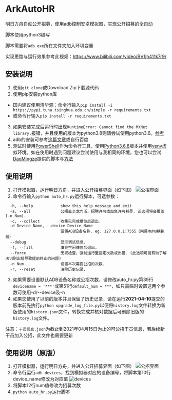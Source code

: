 # ArkAutoHR
明日方舟自动公开招募，使用adb控制安卓模拟器，实现公开招募的全自动

脚本使用python3编写

脚本需要将`adb.exe`所在文件夹加入环境变量

实现思路与运行效果参考此视频：https://www.bilibili.com/video/BV1jh411k7r9/

## 安装说明
1. 使用`git clone`或Download Zip下载源代码
2. 使用pip安装python库
  - 国内建议使用清华源：命令行输入`pip install -i https://pypi.tuna.tsinghua.edu.cn/simple -r requirements.txt`
  - 或命令行输入`pip install -r requirements.txt`
3. 如果安装完成后运行时出现`RuntimeError: Cannot find the MXNet library.`报错，并且使用的版本为python3.8则请尝试使用python3.6。[参考](https://github.com/apache/incubator-mxnet/issues/17719)
4. adb的安装可参考[这篇文章](https://jingyan.baidu.com/article/22fe7cedf67e353002617f25.html)或自行百度
5. 测试时使用[PowerShell](https://github.com/PowerShell/PowerShell)作为命令行工具，使用[Python3.6.8](https://www.python.org/downloads/release/python-368/)版本并使用[venv](https://docs.python.org/zh-cn/3/tutorial/venv.html)虚拟环境。如在使用时遇到问题建议尝试使用与我相同的环境，您也可以尝试[DaoMingze](https://github.com/DaoMingze/ArkAuto)提供的脚本与[方法](https://github.com/DaoMingze/ArkAuto#%E5%85%B6%E4%BB%96%E8%AF%B4%E6%98%8E)

## 使用说明
1. 打开模拟器，运行明日方舟，并进入公开招募界面（如下图）
![公招界面](fig/公招界面.png)
2. 命令行输入`python auto_hr.py`运行脚本，可选参数：
```
  -h, --help            show this help message and exit
  -a, --all             公招直至龙门币、招聘许可或加急许可耗尽. 该选项将会覆盖[-n Num].
  -c, --collect         收集已完成槽位后退出.
  -d Device_Name, --device Device_Name
                        设置ADB设备名称. eg. 127.0.0.1:7555（网易MuMu模拟器）
  --debug               显示调试信息.
  -f, --fill            填充空闲槽位后退出.
  --force               无视检查，强制运行至指定次数或出错. (此选项可能有助于解决识别出错导致提前终止的问题)
  -n Num                设置本次需要公招的次数.
  -r, --reset           清除历史记录.
  ```
3. 如果需要设置默认ADB设备名称或公招次数，请修改auto_hr.py第39行`devicename = '***'`或第51行`default_num = ***`，如只需临时设置这两个参数可使用-d/--device及-n
4. 如果您使用了以前的版本并且保留了历史记录，请在运行**2021-04-10**提交的版本前先执行`python upgrade_log_file.py`以便将`history.log`文件转换为新版使用的`history.json`文件，转换完成并核对数据后可删除旧版的`history.log`文件。

注意：`干员信息.json`为截止到2021年04月15日为止的可公招干员信息，若后续新干员加入公招，此文件也需要更新

## 使用说明（原版）
1. 打开模拟器，运行明日方舟，并进入公开招募界面（如下图）
![公招界面](fig/公招界面.png)
2. 命令行运行`adb devices`，找到模拟器对应的设备编号，将脚本第10行device_name修改为对应值
![devices](fig/devices.png)
3. 将脚本12行num值修改为招募次数
4. `python auto_hr.py`运行脚本
